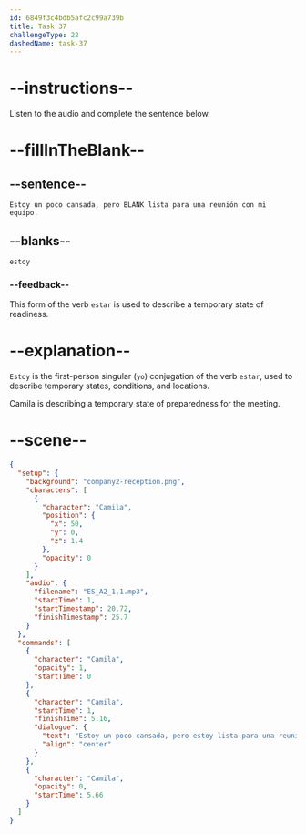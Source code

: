 ```yaml
---
id: 6849f3c4bdb5afc2c99a739b
title: Task 37
challengeType: 22
dashedName: task-37
---
```


<!-- (Audio) Camila: Estoy un poco cansada, pero estoy lista para una reunión con mi equipo. -->

# --instructions--

Listen to the audio and complete the sentence below.

# --fillInTheBlank--

## --sentence--

`Estoy un poco cansada, pero BLANK lista para una reunión con mi equipo.`

## --blanks--

`estoy`

### --feedback--

This form of the verb `estar` is used to describe a temporary state of readiness.

# --explanation--

`Estoy` is the first-person singular (`yo`) conjugation of the verb `estar`, used to describe temporary states, conditions, and locations.

Camila is describing a temporary state of preparedness for the meeting.

# --scene--

```json
{
  "setup": {
    "background": "company2-reception.png",
    "characters": [
      {
        "character": "Camila",
        "position": {
          "x": 50,
          "y": 0,
          "z": 1.4
        },
        "opacity": 0
      }
    ],
    "audio": {
      "filename": "ES_A2_1.1.mp3",
      "startTime": 1,
      "startTimestamp": 20.72,
      "finishTimestamp": 25.7
    }
  },
  "commands": [
    {
      "character": "Camila",
      "opacity": 1,
      "startTime": 0
    },
    {
      "character": "Camila",
      "startTime": 1,
      "finishTime": 5.16,
      "dialogue": {
        "text": "Estoy un poco cansada, pero estoy lista para una reunión con mi equipo.",
        "align": "center"
      }
    },
    {
      "character": "Camila",
      "opacity": 0,
      "startTime": 5.66
    }
  ]
}
```
